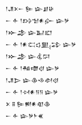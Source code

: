 <div class='block'>
<div class='line'>𒁹𒂗𒉽𒀸 𒌉 𒇽𒋗𒄩</div>
<div class='line'>𒀸 𒅆 𒁹𒋳𒈠𒀭𒅎 𒇽𒃻</div>
<div class='line'>𒁹𒁍𒂁 𒇽𒆏𒊬</div>
<div class='line'>𒀸 𒅆 𒁹𒀭𒀫𒌓𒅅𒁉 𒇽𒃻</div>
<div class='line'>𒁹𒁍𒂁 𒇽𒆬𒁶</div>
<div class='line'>𒀸 𒅆 𒁹𒄀𒈩𒋼 𒇽𒃻</div>
<div class='line'>𒁹𒂗𒆕 𒇽𒆠𒈾𒀠𒋼</div>
<div class='line'>𒀸 𒅆 𒁹𒀴𒀭𒀀𒀀 𒇽𒃻</div>
<div class='line'>𒉽 𒐉 𒌉𒆍𒀭𒊏𒆠</div>
<div class='line'>𒀸 𒅆 𒇽𒃻𒈨𒌍</div>
</div>